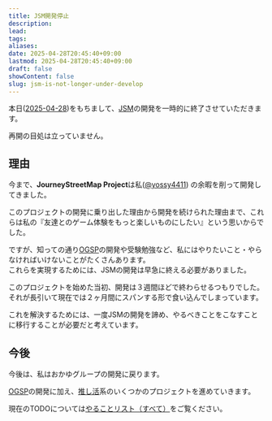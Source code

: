 ```yaml
---
title: JSM開発停止
description: 
lead: 
tags: 
aliases: 
date: 2025-04-28T20:45:40+09:00
lastmod: 2025-04-28T20:45:40+09:00
draft: false
showContent: false
slug: jsm-is-not-longer-under-develop
---
```

本日([2025-04-28](../../../diary/2025-04/2025-04-28.md))をもちまして、[JSM](JourneyStreetMap.md)の開発を一時的に終了させていただきます。

再開の目処は立っていません。

## 理由

今まで、**JourneyStreetMap Project**は私([@yossy4411](../../../私について.md)) の余暇を削って開発してきました。

このプロジェクトの開発に乗り出した理由から開発を続けられた理由まで、これらは私の『友達とのゲーム体験をもっと楽しいものにしたい』という思いからでした。

ですが、知っての通り[OGSP](../../../okayugroup/OGSP/OGSP.md)の開発や受験勉強など、私にはやりたいこと・やらなければいけないことがたくさんあります。  
これらを実現するためには、JSMの開発は早急に終える必要がありました。

このプロジェクトを始めた当初、開発は３週間ほどで終わらせるつもりでした。それが長引いて現在では２ヶ月間にスパンする形で食い込んでしまっています。

これを解決するためには、一度JSMの開発を諦め、やるべきことをこなすことに移行することが必要だと考えています。
## 今後
今後は、私はおかゆグループの開発に戻ります。

[OGSP](../../../okayugroup/OGSP/OGSP.md)の開発に加え、[推し活](../../../favorite/推し活.md)系のいくつかのプロジェクトを進めていきます。

現在のTODOについては[やることリスト（すべて）](../../../やることリスト（すべて）.md)をご覧ください。